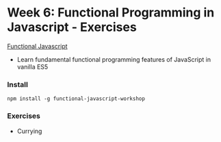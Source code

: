 # Week 6: Functional Programming in Javascript - Exercises

[Functional Javascript](https://nodeschool.io/)
- Learn fundamental functional programming features of JavaScript in vanilla ES5

### Install

`npm install -g functional-javascript-workshop`

### Exercises
- Currying
